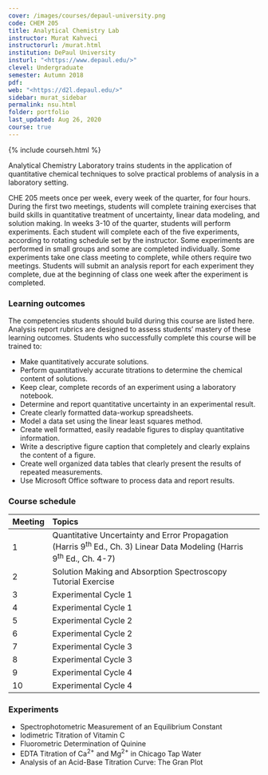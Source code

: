 ```yaml
---
cover: /images/courses/depaul-university.png
code: CHEM 205
title: Analytical Chemistry Lab
instructor: Murat Kahveci
instructorurl: /murat.html
institution: DePaul University
insturl: "<https://www.depaul.edu/>"
clevel: Undergraduate
semester: Autumn 2018
pdf:
web: "<https://d2l.depaul.edu/>"
sidebar: murat_sidebar
permalink: nsu.html
folder: portfolio
last_updated: Aug 26, 2020
course: true
---
```

{% include courseh.html %}

Analytical Chemistry Laboratory trains students in the application of quantitative chemical techniques to solve practical problems of analysis in a laboratory setting.

CHE 205 meets once per week, every week of the quarter, for four hours. During the first two meetings, students will complete training exercises that build skills in quantitative treatment of uncertainty, linear data modeling, and solution making. In weeks 3-10 of the quarter, students will perform experiments. Each student will complete each of the five experiments, according to rotating schedule set by the instructor. Some experiments are performed in small groups and some are completed individually. Some experiments take one class meeting to complete, while others require two meetings. Students will submit an analysis report for each experiment they complete, due at the beginning of class one week after the experiment is completed.

### Learning outcomes

The competencies students should build during this course are listed here. Analysis report rubrics are designed to assess students’ mastery of these learning outcomes. Students who successfully complete this course will be trained to:

* Make quantitatively accurate solutions.
* Perform quantitatively accurate titrations to determine the chemical content of solutions.
* Keep clear, complete records of an experiment using a laboratory notebook.
* Determine and report quantitative uncertainty in an experimental result.
* Create clearly formatted data-workup spreadsheets.
* Model a data set using the linear least squares method.
* Create well formatted, easily readable figures to display quantitative information.
* Write a descriptive figure caption that completely and clearly explains the content of a
  figure.
* Create well organized data tables that clearly present the results of repeated
  measurements.
* Use Microsoft Office software to process data and report results.

### Course schedule

| Meeting | Topics                                                                                                                                       |
| :------ | :------------------------------------------------------------------------------------------------------------------------------------------- |
| 1       | Quantitative Uncertainty and Error Propagation (Harris 9<sup>th</sup> Ed., Ch. 3) Linear Data Modeling (Harris 9<sup>th</sup>  Ed., Ch. 4-7) |
| 2       | Solution Making and Absorption Spectroscopy Tutorial Exercise                                                                                |
| 3       | Experimental Cycle 1                                                                                                                         |
| 4       | Experimental Cycle 1                                                                                                                         |
| 5       | Experimental Cycle 2                                                                                                                         |
| 6       | Experimental Cycle 2                                                                                                                         |
| 7       | Experimental Cycle 3                                                                                                                         |
| 8       | Experimental Cycle 3                                                                                                                         |
| 9       | Experimental Cycle 4                                                                                                                         |
| 10      | Experimental Cycle 4                                                                                                                         |

### Experiments

* Spectrophotometric Measurement of an Equilibrium Constant
* Iodimetric Titration of Vitamin C
* Fluorometric Determination of Quinine
* EDTA Titration of Ca<sup>2+</sup> and Mg<sup>2+</sup> in Chicago Tap Water
* Analysis of an Acid-Base Titration Curve: The Gran Plot
